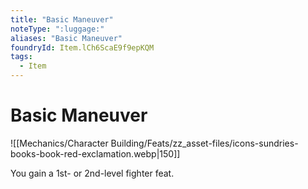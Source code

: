 ```yaml
---
title: "Basic Maneuver"
noteType: ":luggage:"
aliases: "Basic Maneuver"
foundryId: Item.lCh6ScaE9f9epKQM
tags:
  - Item
---
```


# Basic Maneuver
![[Mechanics/Character Building/Feats/zz_asset-files/icons-sundries-books-book-red-exclamation.webp|150]]

You gain a 1st- or 2nd-level fighter feat.
